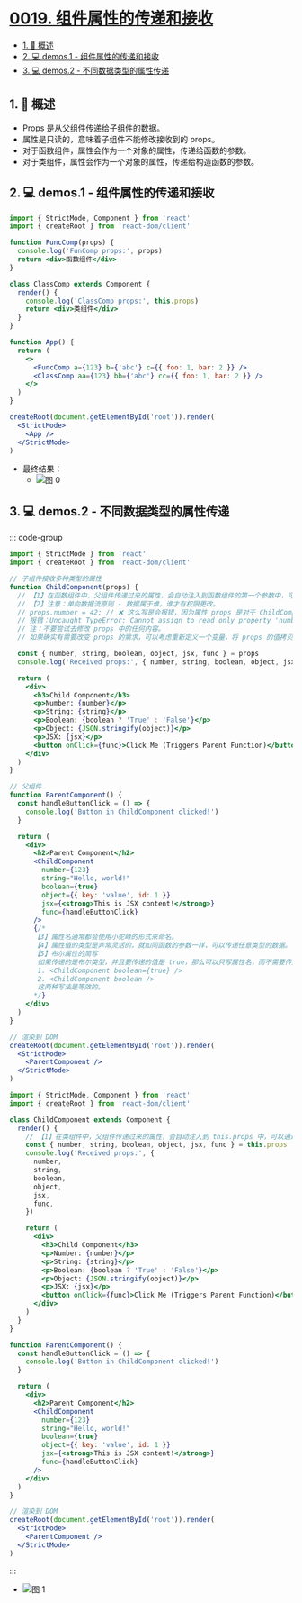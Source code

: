 # [0019. 组件属性的传递和接收](https://github.com/Tdahuyou/TNotes.react/tree/main/notes/0019.%20%E7%BB%84%E4%BB%B6%E5%B1%9E%E6%80%A7%E7%9A%84%E4%BC%A0%E9%80%92%E5%92%8C%E6%8E%A5%E6%94%B6)

<!-- region:toc -->

- [1. 📝 概述](#1--概述)
- [2. 💻 demos.1 - 组件属性的传递和接收](#2--demos1---组件属性的传递和接收)
- [3. 💻 demos.2 - 不同数据类型的属性传递](#3--demos2---不同数据类型的属性传递)

<!-- endregion:toc -->

## 1. 📝 概述

- Props 是从父组件传递给子组件的数据。
- 属性是只读的，意味着子组件不能修改接收到的 props。
- 对于函数组件，属性会作为一个对象的属性，传递给函数的参数。
- 对于类组件，属性会作为一个对象的属性，传递给构造函数的参数。

## 2. 💻 demos.1 - 组件属性的传递和接收

```jsx {5,11,19,20}
import { StrictMode, Component } from 'react'
import { createRoot } from 'react-dom/client'

function FuncComp(props) {
  console.log('FunComp props:', props)
  return <div>函数组件</div>
}

class ClassComp extends Component {
  render() {
    console.log('ClassComp props:', this.props)
    return <div>类组件</div>
  }
}

function App() {
  return (
    <>
      <FuncComp a={123} b={'abc'} c={{ foo: 1, bar: 2 }} />
      <ClassComp aa={123} bb={'abc'} cc={{ foo: 1, bar: 2 }} />
    </>
  )
}

createRoot(document.getElementById('root')).render(
  <StrictMode>
    <App />
  </StrictMode>
)
```

- 最终结果：
  - ![图 0](https://cdn.jsdelivr.net/gh/tnotesjs/imgs@main/2025-06-27-12-13-30.png)

## 3. 💻 demos.2 - 不同数据类型的属性传递

::: code-group

```jsx {13,19-24,39-44} [函数组件]
import { StrictMode } from 'react'
import { createRoot } from 'react-dom/client'

// 子组件接收多种类型的属性
function ChildComponent(props) {
  // 【1】在函数组件中，父组件传递过来的属性，会自动注入到函数组件的第一个参数中，可以通过 props 访问这些数据。
  // 【2】注意：单向数据流原则 - 数据属于谁，谁才有权限更改。
  // props.number = 42; // ❌ 这么写是会报错，因为属性 props 是对于 ChildComponent 来说是只读的。
  // 报错：Uncaught TypeError: Cannot assign to read only property 'number' of object '#<Object>' at ChildComponent
  // 注：不要尝试去修改 props 中的任何内容。
  // 如果确实有需要改变 props 的需求，可以考虑重新定义一个变量，将 props 的值拷贝一份到这个变量中，然后修改这个新定义的变量而非直接修改 props。

  const { number, string, boolean, object, jsx, func } = props
  console.log('Received props:', { number, string, boolean, object, jsx, func })

  return (
    <div>
      <h3>Child Component</h3>
      <p>Number: {number}</p>
      <p>String: {string}</p>
      <p>Boolean: {boolean ? 'True' : 'False'}</p>
      <p>Object: {JSON.stringify(object)}</p>
      <p>JSX: {jsx}</p>
      <button onClick={func}>Click Me (Triggers Parent Function)</button>
    </div>
  )
}

// 父组件
function ParentComponent() {
  const handleButtonClick = () => {
    console.log('Button in ChildComponent clicked!')
  }

  return (
    <div>
      <h2>Parent Component</h2>
      <ChildComponent
        number={123}
        string="Hello, world!"
        boolean={true}
        object={{ key: 'value', id: 1 }}
        jsx={<strong>This is JSX content!</strong>}
        func={handleButtonClick}
      />
      {/* 
      【3】属性名通常都会使用小驼峰的形式来命名。
      【4】属性值的类型是非常灵活的，就如同函数的参数一样，可以传递任意类型的数据。
      【5】布尔属性的简写
       如果传递的是布尔类型，并且要传递的值是 true，那么可以只写属性名，而不需要传递值。
       1. <ChildComponent boolean={true} />
       2. <ChildComponent boolean />
       这两种写法是等效的。
      */}
    </div>
  )
}

// 渲染到 DOM
createRoot(document.getElementById('root')).render(
  <StrictMode>
    <ParentComponent />
  </StrictMode>
)
```

```jsx {7,20-25,40-45} [类组件]
import { StrictMode, Component } from 'react'
import { createRoot } from 'react-dom/client'

class ChildComponent extends Component {
  render() {
    // 【1】在类组件中，父组件传递过来的属性，会自动注入到 this.props 中，可以通过 this.props 访问这些数据。
    const { number, string, boolean, object, jsx, func } = this.props
    console.log('Received props:', {
      number,
      string,
      boolean,
      object,
      jsx,
      func,
    })

    return (
      <div>
        <h3>Child Component</h3>
        <p>Number: {number}</p>
        <p>String: {string}</p>
        <p>Boolean: {boolean ? 'True' : 'False'}</p>
        <p>Object: {JSON.stringify(object)}</p>
        <p>JSX: {jsx}</p>
        <button onClick={func}>Click Me (Triggers Parent Function)</button>
      </div>
    )
  }
}

function ParentComponent() {
  const handleButtonClick = () => {
    console.log('Button in ChildComponent clicked!')
  }

  return (
    <div>
      <h2>Parent Component</h2>
      <ChildComponent
        number={123}
        string="Hello, world!"
        boolean={true}
        object={{ key: 'value', id: 1 }}
        jsx={<strong>This is JSX content!</strong>}
        func={handleButtonClick}
      />
    </div>
  )
}

// 渲染到 DOM
createRoot(document.getElementById('root')).render(
  <StrictMode>
    <ParentComponent />
  </StrictMode>
)
```

:::

- ![图 1](https://cdn.jsdelivr.net/gh/tnotesjs/imgs@main/2025-06-27-12-14-32.png)
